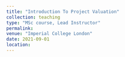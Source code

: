 ```yaml
---
title: "Introduction To Project Valuation"
collection: teaching
type: "MSc course, Lead Instructor"
permalink:
venue: "Imperial College London"
date: 2021-09-01
location:
---
```

